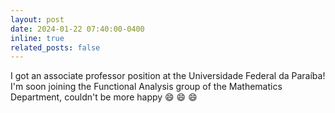 ```yaml
---
layout: post
date: 2024-01-22 07:40:00-0400
inline: true
related_posts: false
---
```


I got an associate professor position at the Universidade Federal da Paraíba! I'm soon joining the Functional Analysis group of the Mathematics Department, couldn't be more happy :smile: :smile: :smile:
